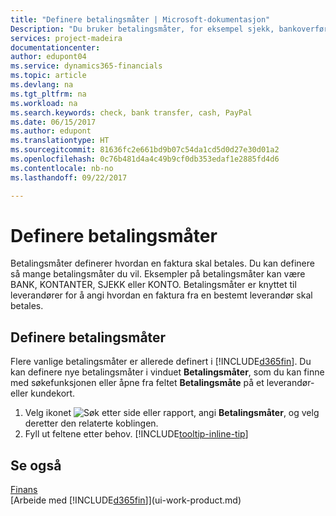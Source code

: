 ```yaml
---
title: "Definere betalingsmåter | Microsoft-dokumentasjon"
Description: "Du bruker betalingsmåter, for eksempel sjekk, bankoverføring, kontanter eller PayPal, til å definere hvordan en faktura skal betales."
services: project-madeira
documentationcenter: 
author: edupont04
ms.service: dynamics365-financials
ms.topic: article
ms.devlang: na
ms.tgt_pltfrm: na
ms.workload: na
ms.search.keywords: check, bank transfer, cash, PayPal
ms.date: 06/15/2017
ms.author: edupont
ms.translationtype: HT
ms.sourcegitcommit: 81636fc2e661bd9b07c54da1cd5d0d27e30d01a2
ms.openlocfilehash: 0c76b481d4a4c49b9cf0db353edaf1e2885fd4d6
ms.contentlocale: nb-no
ms.lasthandoff: 09/22/2017

---
```

# <a name="defining-payment-methods"></a>Definere betalingsmåter
Betalingsmåter definerer hvordan en faktura skal betales. Du kan definere så mange betalingsmåter du vil. Eksempler på betalingsmåter kan være BANK, KONTANTER, SJEKK eller KONTO.
Betalingsmåter er knyttet til leverandører for å angi hvordan en faktura fra en bestemt leverandør skal betales.

## <a name="to-set-up-a-payment-methods"></a>Definere betalingsmåter
Flere vanlige betalingsmåter er allerede definert i [!INCLUDE[d365fin](includes/d365fin_md.md)]. Du kan definere nye betalingsmåter i vinduet **Betalingsmåter**, som du kan finne med søkefunksjonen eller åpne fra feltet **Betalingsmåte** på et leverandør- eller kundekort.
1. Velg ikonet ![Søk etter side eller rapport](media/ui-search/search_small.png "Ikonet Søk etter side eller rapport"), angi **Betalingsmåter**, og velg deretter den relaterte koblingen.
2. Fyll ut feltene etter behov. [!INCLUDE[tooltip-inline-tip](includes/tooltip-inline-tip_md.md)]

## <a name="see-also"></a>Se også
[Finans](finance.md)  
[Arbeide med [!INCLUDE[d365fin](includes/d365fin_md.md)]](ui-work-product.md)  

